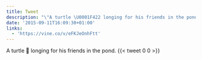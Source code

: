 ```yaml
---
title: Tweet
description: "\"A turtle \U0001F422 longing for his friends in the pond. \""
date: '2015-09-11T16:09:30+01:00'
links:
  - 'https://vine.co/v/eFKJeOnhFtt'
---
```

A turtle 🐢 longing for his friends in the pond. 
      {{< tweet 0 0 >}}
    
